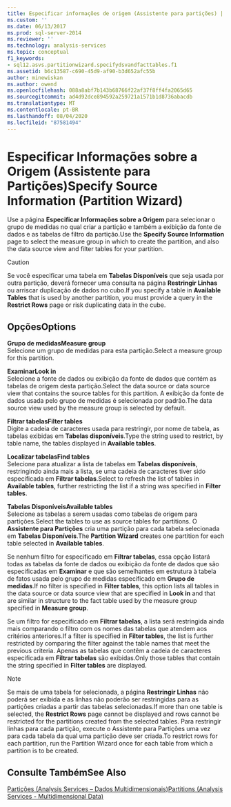 ```yaml
---
title: Especificar informações de origem (Assistente para partições) | Microsoft Docs
ms.custom: ''
ms.date: 06/13/2017
ms.prod: sql-server-2014
ms.reviewer: ''
ms.technology: analysis-services
ms.topic: conceptual
f1_keywords:
- sql12.asvs.partitionwizard.specifydsvandfacttables.f1
ms.assetid: b6c13587-c690-45d9-af90-b3d652afc55b
author: minewiskan
ms.author: owend
ms.openlocfilehash: 088a8abf7b143b68766f22af37f8ff4fa2065d65
ms.sourcegitcommit: ad4d92dce894592a259721a1571b1d8736abacdb
ms.translationtype: MT
ms.contentlocale: pt-BR
ms.lasthandoff: 08/04/2020
ms.locfileid: "87581494"
---
```

# <a name="specify-source-information-partition-wizard"></a><span data-ttu-id="87dc2-102">Especificar Informações sobre a Origem (Assistente para Partições)</span><span class="sxs-lookup"><span data-stu-id="87dc2-102">Specify Source Information (Partition Wizard)</span></span>
  <span data-ttu-id="87dc2-103">Use a página **Especificar Informações sobre a Origem** para selecionar o grupo de medidas no qual criar a partição e também a exibição da fonte de dados e as tabelas de filtro da partição.</span><span class="sxs-lookup"><span data-stu-id="87dc2-103">Use the **Specify Source Information** page to select the measure group in which to create the partition, and also the data source view and filter tables for your partition.</span></span>  
  
> [!CAUTION]  
>  <span data-ttu-id="87dc2-104">Se você especificar uma tabela em **Tabelas Disponíveis** que seja usada por outra partição, deverá fornecer uma consulta na página **Restringir Linhas** ou arriscar duplicação de dados no cubo.</span><span class="sxs-lookup"><span data-stu-id="87dc2-104">If you specify a table in **Available Tables** that is used by another partition, you must provide a query in the **Restrict Rows** page or risk duplicating data in the cube.</span></span>  
  
## <a name="options"></a><span data-ttu-id="87dc2-105">Opções</span><span class="sxs-lookup"><span data-stu-id="87dc2-105">Options</span></span>  
 <span data-ttu-id="87dc2-106">**Grupo de medidas**</span><span class="sxs-lookup"><span data-stu-id="87dc2-106">**Measure group**</span></span>  
 <span data-ttu-id="87dc2-107">Selecione um grupo de medidas para esta partição.</span><span class="sxs-lookup"><span data-stu-id="87dc2-107">Select a measure group for this partition.</span></span>  
  
 <span data-ttu-id="87dc2-108">**Examinar**</span><span class="sxs-lookup"><span data-stu-id="87dc2-108">**Look in**</span></span>  
 <span data-ttu-id="87dc2-109">Selecione a fonte de dados ou exibição da fonte de dados que contém as tabelas de origem desta partição.</span><span class="sxs-lookup"><span data-stu-id="87dc2-109">Select the data source or data source view that contains the source tables for this partition.</span></span> <span data-ttu-id="87dc2-110">A exibição da fonte de dados usada pelo grupo de medidas é selecionada por padrão.</span><span class="sxs-lookup"><span data-stu-id="87dc2-110">The data source view used by the measure group is selected by default.</span></span>  
  
 <span data-ttu-id="87dc2-111">**Filtrar tabelas**</span><span class="sxs-lookup"><span data-stu-id="87dc2-111">**Filter tables**</span></span>  
 <span data-ttu-id="87dc2-112">Digite a cadeia de caracteres usada para restringir, por nome de tabela, as tabelas exibidas em **Tabelas disponíveis**.</span><span class="sxs-lookup"><span data-stu-id="87dc2-112">Type the string used to restrict, by table name, the tables displayed in **Available tables**.</span></span>  
  
 <span data-ttu-id="87dc2-113">**Localizar tabelas**</span><span class="sxs-lookup"><span data-stu-id="87dc2-113">**Find tables**</span></span>  
 <span data-ttu-id="87dc2-114">Selecione para atualizar a lista de tabelas em **Tabelas disponíveis**, restringindo ainda mais a lista, se uma cadeia de caracteres tiver sido especificada em **Filtrar tabelas**.</span><span class="sxs-lookup"><span data-stu-id="87dc2-114">Select to refresh the list of tables in **Available tables**, further restricting the list if a string was specified in **Filter tables**.</span></span>  
  
 <span data-ttu-id="87dc2-115">**Tabelas Disponíveis**</span><span class="sxs-lookup"><span data-stu-id="87dc2-115">**Available tables**</span></span>  
 <span data-ttu-id="87dc2-116">Selecione as tabelas a serem usadas como tabelas de origem para partições.</span><span class="sxs-lookup"><span data-stu-id="87dc2-116">Select the tables to use as source tables for partitions.</span></span> <span data-ttu-id="87dc2-117">O **Assistente para Partições** cria uma partição para cada tabela selecionada em **Tabelas Disponíveis**.</span><span class="sxs-lookup"><span data-stu-id="87dc2-117">The **Partition Wizard** creates one partition for each table selected in **Available tables**.</span></span>  
  
 <span data-ttu-id="87dc2-118">Se nenhum filtro for especificado em **Filtrar tabelas**, essa opção listará todas as tabelas da fonte de dados ou exibição da fonte de dados que são especificadas em **Examinar** e que são semelhantes em estrutura à tabela de fatos usada pelo grupo de medidas especificado em **Grupo de medidas**.</span><span class="sxs-lookup"><span data-stu-id="87dc2-118">If no filter is specified in **Filter tables**, this option lists all tables in the data source or data source view that are specified in **Look in** and that are similar in structure to the fact table used by the measure group specified in **Measure group**.</span></span>  
  
 <span data-ttu-id="87dc2-119">Se um filtro for especificado em **Filtrar tabelas**, a lista será restringida ainda mais comparando o filtro com os nomes das tabelas que atendem aos critérios anteriores.</span><span class="sxs-lookup"><span data-stu-id="87dc2-119">If a filter is specified in **Filter tables**, the list is further restricted by comparing the filter against the table names that meet the previous criteria.</span></span> <span data-ttu-id="87dc2-120">Apenas as tabelas que contêm a cadeia de caracteres especificada em **Filtrar tabelas** são exibidas.</span><span class="sxs-lookup"><span data-stu-id="87dc2-120">Only those tables that contain the string specified in **Filter tables** are displayed.</span></span>  
  
> [!NOTE]  
>  <span data-ttu-id="87dc2-121">Se mais de uma tabela for selecionada, a página **Restringir Linhas** não poderá ser exibida e as linhas não poderão ser restringidas para as partições criadas a partir das tabelas selecionadas.</span><span class="sxs-lookup"><span data-stu-id="87dc2-121">If more than one table is selected, the **Restrict Rows** page cannot be displayed and rows cannot be restricted for the partitions created from the selected tables.</span></span> <span data-ttu-id="87dc2-122">Para restringir linhas para cada partição, execute o Assistente para Partições uma vez para cada tabela da qual uma partição deve ser criada.</span><span class="sxs-lookup"><span data-stu-id="87dc2-122">To restrict rows for each partition, run the Partition Wizard once for each table from which a partition is to be created.</span></span>  
  
## <a name="see-also"></a><span data-ttu-id="87dc2-123">Consulte Também</span><span class="sxs-lookup"><span data-stu-id="87dc2-123">See Also</span></span>  
 [<span data-ttu-id="87dc2-124">Partições &#40;Analysis Services – Dados Multidimensionais&#41;</span><span class="sxs-lookup"><span data-stu-id="87dc2-124">Partitions &#40;Analysis Services - Multidimensional Data&#41;</span></span>](multidimensional-models-olap-logical-cube-objects/partitions-analysis-services-multidimensional-data.md)  
  
  
